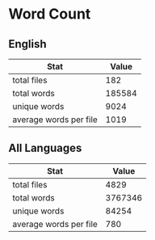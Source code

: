 # Word Count

## English

Stat | Value
---- | -----
total files | 182
total words | 185584
unique words | 9024
average words per file | 1019

## All Languages

Stat | Value
---- | -----
total files | 4829
total words | 3767346
unique words | 84254
average words per file | 780
